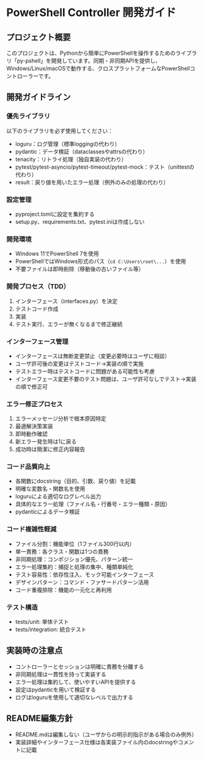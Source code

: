 # PowerShell Controller 開発ガイド

## プロジェクト概要
このプロジェクトは、Pythonから簡単にPowerShellを操作するためのライブラリ「py-pshell」を開発しています。同期・非同期APIを提供し、Windows/Linux/macOSで動作する、クロスプラットフォームなPowerShellコントローラーです。

## 開発ガイドライン

### 優先ライブラリ
以下のライブラリを必ず使用してください：
- loguru：ログ管理（標準loggingの代わり）
- pydantic：データ検証（dataclassesやattrsの代わり）
- tenacity：リトライ処理（独自実装の代わり）
- pytest/pytest-asyncio/pytest-timeout/pytest-mock：テスト（unittestの代わり）
- result：戻り値を用いたエラー処理（例外のみの処理の代わり）

### 設定管理
- pyproject.tomlに設定を集約する
- setup.py、requirements.txt、pytest.iniは作成しない

### 開発環境
- Windows 11でPowerShell 7を使用
- PowerShellではWindows形式のパス（`cd C:\Users\root\...`）を使用
- 不要ファイルは即時削除（移動後の古いファイル等）

### 開発プロセス（TDD）
1. インターフェース（interfaces.py）を決定
2. テストコード作成
3. 実装
4. テスト実行、エラーが無くなるまで修正継続

### インターフェース管理
- インターフェースは無断変更禁止（変更必要時はユーザに相談）
- ユーザ許可後の変更はテストコード→実装の順で実施
- テストエラー時はテストコードに問題がある可能性も考慮
- インターフェース変更不要のテスト問題は、ユーザ許可なしでテスト→実装の順で修正可

### エラー修正プロセス
1. エラーメッセージ分析で根本原因特定
2. 最適解決策実装
3. 即時動作確認
4. 新エラー発生時は1に戻る
5. 成功時は簡潔に修正内容報告

### コード品質向上
- 各関数にdocstring（目的、引数、戻り値）を記載
- 明確な変数名・関数名を使用
- loguruによる適切なログレベル出力
- 具体的なエラー処理（ファイル名・行番号・エラー種類・原因）
- pydanticによるデータ検証

### コード複雑性軽減
- ファイル分割：機能単位（1ファイル300行以内）
- 単一責務：各クラス・関数は1つの責務
- 非同期処理：コンポジション優先、パターン統一
- エラー処理集約：捕捉と処理の集中、種類単純化
- テスト容易性：依存性注入、モック可能インターフェース
- デザインパターン：コマンド・ファサードパターン活用
- コード重複排除：機能の一元化と再利用

### テスト構造
- tests/unit: 単体テスト
- tests/integration: 統合テスト

## 実装時の注意点
- コントローラーとセッションは明確に責務を分離する
- 非同期処理は一貫性を持って実装する
- エラー処理は集約して、使いやすいAPIを提供する
- 設定はpydanticを用いて検証する
- ログはloguruを使用して適切なレベルで出力する

## README編集方針
- README.mdは編集しない（ユーザからの明示的指示がある場合のみ例外）
- 実装詳細やインターフェース仕様は各実装ファイル内のdocstringやコメントに記載 